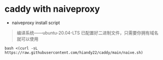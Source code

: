 # caddy with naiveproxy

- naiveproxy install script 
> 编译系统——ubuntu-20.04-LTS
> 已配置好二进制文件，只需要你拥有域名就可以使用


```
bash <(curl -sL https://raw.githubusercontent.com/hiandy22/caddy/main/naive.sh)
```

